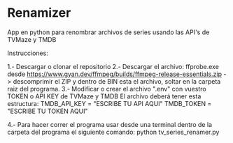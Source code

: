 # Renamizer
App en python para renombrar archivos de series usando las API's de TVMaze y TMDB

Instrucciones:

1.- Descargar o clonar el repositorio
2.- Descargar el archivo: ffprobe.exe desde https://www.gyan.dev/ffmpeg/builds/ffmpeg-release-essentials.zip -> descomprimir el ZIP y dentro de BIN esta el archivo, soltar en la carpeta raiz del programa.
3.- Modificar o crear el archivo ".env" con vuestro TOKEN o API KEY de TVMaze y TMDB
  El archivo deberá tener esta estructura:
    TMDB_API_KEY = "ESCRIBE TU API AQUI"
    TMDB_TOKEN = "ESCRIBE TU TOKEN AQUI"

4.- Para hacer correr el programa usar desde una terminal dentro de la carpeta del programa el siguiente comando: python tv_series_renamer.py
